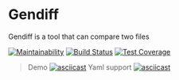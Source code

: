 # Gendiff

Gendiff is a tool that can compare two files

[![Maintainability](https://api.codeclimate.com/v1/badges/087a56ccfee9a94dfdd7/maintainability)](https://codeclimate.com/github/kotano/python-project-lvl2/maintainability)
[![Build Status](https://travis-ci.org/kotano/python-project-lvl2.svg?branch=master)](https://travis-ci.org/kotano/python-project-lvl2)
[![Test Coverage](https://api.codeclimate.com/v1/badges/087a56ccfee9a94dfdd7/test_coverage)](https://codeclimate.com/github/kotano/python-project-lvl2/test_coverage)
>Demo
[![asciicast](https://asciinema.org/a/AVgGlJJXhj1JoClK6KmxcxUF9.svg)](https://asciinema.org/a/AVgGlJJXhj1JoClK6KmxcxUF9)
>Yaml support
[![asciicast](https://asciinema.org/a/lWCwN8RkgighGdMM4ceYKUwnU.svg)](https://asciinema.org/a/lWCwN8RkgighGdMM4ceYKUwnU)